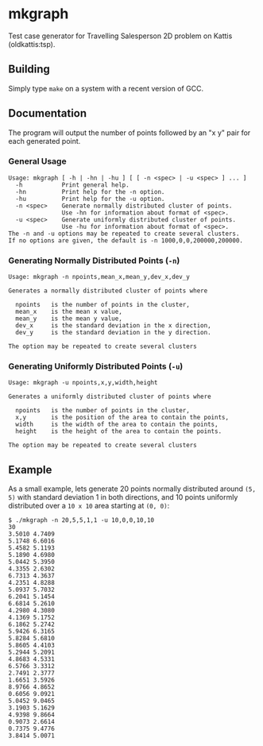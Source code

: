mkgraph
=======

Test case generator for Travelling Salesperson 2D problem on Kattis (oldkattis:tsp).

Building
--------
Simply type `make` on a system with a recent version of GCC.

Documentation
-------------

The program will output the number of points followed by an "x y" pair for each generated point.

### General Usage
    Usage: mkgraph [ -h | -hn | -hu ] [ [ -n <spec> | -u <spec> ] ... ]
      -h           Print general help.
      -hn          Print help for the -n option.
      -hu          Print help for the -u option.
      -n <spec>    Generate normally distributed cluster of points.
                   Use -hn for information about format of <spec>.
      -u <spec>    Generate uniformly distributed cluster of points.
                   Use -hu for information about format of <spec>.
    The -n and -u options may be repeated to create several clusters.
    If no options are given, the default is -n 1000,0,0,200000,200000.

### Generating Normally Distributed Points (`-n`)

    Usage: mkgraph -n npoints,mean_x,mean_y,dev_x,dev_y
    
    Generates a normally distributed cluster of points where
    
      npoints   is the number of points in the cluster,
      mean_x    is the mean x value,
      mean_y    is the mean y value,
      dev_x     is the standard deviation in the x direction,
      dev_y     is the standard deviation in the y direction.
    
    The option may be repeated to create several clusters

### Generating Uniformly Distributed Points (`-u`)

    Usage: mkgraph -u npoints,x,y,width,height
    
    Generates a uniformly distributed cluster of points where
    
      npoints   is the number of points in the cluster,
      x,y       is the position of the area to contain the points,
      width     is the width of the area to contain the points,
      height    is the height of the area to contain the points.
    
    The option may be repeated to create several clusters

Example
-------
As a small example, lets generate 20 points normally distributed around `(5, 5)` with standard deviation 1 in both directions, and 10 points uniformly distributed over a `10 x 10` area starting at `(0, 0)`:

    $ ./mkgraph -n 20,5,5,1,1 -u 10,0,0,10,10
    30
    3.5010 4.7409
    5.1748 6.6016
    5.4582 5.1193
    5.1890 4.6980
    5.0442 5.3950
    4.3355 2.6302
    6.7313 4.3637
    4.2351 4.8288
    5.0937 5.7032
    6.2041 5.1454
    6.6814 5.2610
    4.2980 4.3080
    4.1369 5.1752
    6.1862 5.2742
    5.9426 6.3165
    5.8284 5.6810
    5.8605 4.4103
    5.2944 5.2091
    4.8683 4.5331
    6.5766 3.3312
    2.7491 2.3777
    1.6651 3.5926
    8.9766 4.8652
    0.6056 9.0921
    5.0452 9.0465
    3.1903 5.1629
    4.9398 9.8664
    0.9073 2.6614
    0.7375 9.4776
    3.8414 5.0071
